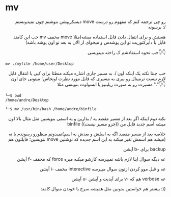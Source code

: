 # mv

<p align="right">دیسکریپشن ننوشتم چون نمیدونستم move رو چی ترجمه کنم که مفهوم رو درست برسونه :/</p>

<p align="right">خب این کامند mv مخفف move هستش و برای انتقال دادن فایل استفاده میشه(مثلا فایل یا دایرکتوریت تو این پوشه‌س و میخوای از الان به بعد تو اون پوشه باشه)</p>

<p align="right">خب نحوه استفادشم ک راحته مینویسی👇👇</p>

```
mv ./myfile /home/user/Desktop
```

<p align="right">خب چنتا نکته یک اینکه اون /. به مسیر جاری اشاره میکنه منطثا برای کپی یا انتقال فایل لازم نیست ترمینال رو ببری به مسیری که فایل مورد نظرت اونجاس؛ میتونی جای اون "." مسیرت رو به صورت ریلیتیو یا ابسولوت بنویسی مثلا👇👇</p>

```
└─$ pwd 
/home/andre/Desktop

└─$ mv /usr/bin/bash /home/andre/binfile
```

<p align="right">نکته دوم اینکه اگر بعد از مسیر مقصد یه / بذارین و یه اسمی بنویسین مثل مثال بالا اون binfile ((جزو مسیر نیست)) میشه اسم جدید فایل من</p>

<p align="right">نمیدونم منظورو رسوندم یا نه(خلاصه بعد از مسیر مقصد اگه یه اسلش و بعدش یه اسم بنویسین؛ فایلتون هم move میشه هم اسمش تغیر میکنه به این اسم جدیده که نوشتین)</p>

<p align="right">آپشن b- برای backup</p>

<p align="right">آپشن f- که مخفف force عه دیگه سوال اینا لازم باشه نمیپرسه کارشو میکنه میره</p>

<p align="right">آپشن i- مخفف interactive عه و قبل موو کردن ازتون سوال میپرسه</p>

<p align="right">آپشن u- برای آپدیت و آپشن v- هم که verbose عه</p>

<p align="right">بیشتر هم خواستین بدونین مثل همیشه سرچ یا خوندن منوال کامند :))</p>
